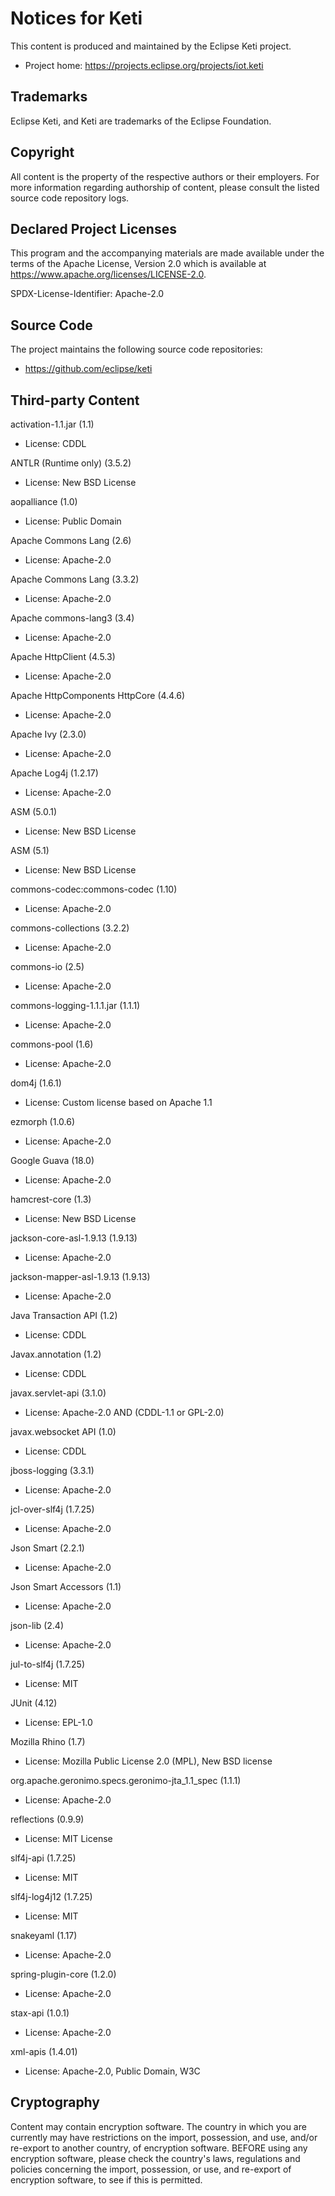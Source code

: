 # Notices for Keti

This content is produced and maintained by the Eclipse Keti project.

* Project home: https://projects.eclipse.org/projects/iot.keti

## Trademarks

Eclipse Keti, and Keti are trademarks of the Eclipse Foundation.

## Copyright

All content is the property of the respective authors or their employers. For
more information regarding authorship of content, please consult the listed
source code repository logs.

## Declared Project Licenses

This program and the accompanying materials are made available under the terms
of the Apache License, Version 2.0 which is available at
https://www.apache.org/licenses/LICENSE-2.0.

SPDX-License-Identifier: Apache-2.0

## Source Code

The project maintains the following source code repositories:

* https://github.com/eclipse/keti

## Third-party Content

activation-1.1.jar (1.1)

* License: CDDL

ANTLR (Runtime only) (3.5.2)

* License: New BSD License

aopalliance (1.0)

* License: Public Domain

Apache Commons Lang (2.6)

* License: Apache-2.0 

Apache Commons Lang (3.3.2)

* License: Apache-2.0 

Apache commons-lang3 (3.4)

* License: Apache-2.0 

Apache HttpClient (4.5.3)

* License: Apache-2.0 

Apache HttpComponents HttpCore (4.4.6)

* License: Apache-2.0 

Apache Ivy (2.3.0)

* License: Apache-2.0 

Apache Log4j (1.2.17)

* License: Apache-2.0 

ASM (5.0.1)

* License: New BSD License

ASM (5.1)

* License: New BSD License

commons-codec:commons-codec (1.10)

* License: Apache-2.0 

commons-collections (3.2.2)

* License: Apache-2.0 

commons-io (2.5)

* License: Apache-2.0 

commons-logging-1.1.1.jar (1.1.1)

* License: Apache-2.0 

commons-pool (1.6)

* License: Apache-2.0 

dom4j (1.6.1)

* License: Custom license based on Apache 1.1

ezmorph (1.0.6)

* License: Apache-2.0 

Google Guava (18.0)

* License: Apache-2.0 

hamcrest-core (1.3)

* License: New BSD License

jackson-core-asl-1.9.13 (1.9.13)

* License: Apache-2.0

jackson-mapper-asl-1.9.13 (1.9.13)

* License: Apache-2.0 

Java Transaction API (1.2)

* License: CDDL

Javax.annotation (1.2)

* License: CDDL

javax.servlet-api (3.1.0)

* License: Apache-2.0 AND (CDDL-1.1 or GPL-2.0)

javax.websocket API (1.0)

* License: CDDL

jboss-logging (3.3.1)

* License: Apache-2.0 

jcl-over-slf4j (1.7.25)

* License: Apache-2.0 

Json Smart (2.2.1)

* License: Apache-2.0 

Json Smart Accessors (1.1)

* License: Apache-2.0 

json-lib (2.4)

* License: Apache-2.0 

jul-to-slf4j (1.7.25)

* License: MIT

JUnit (4.12)

* License: EPL-1.0

Mozilla Rhino (1.7)

* License: Mozilla Public License 2.0 (MPL), New BSD license

org.apache.geronimo.specs.geronimo-jta_1.1_spec (1.1.1)

* License: Apache-2.0 

reflections (0.9.9)

* License: MIT License

slf4j-api (1.7.25)

* License: MIT

slf4j-log4j12 (1.7.25)

* License: MIT

snakeyaml (1.17)

* License: Apache-2.0 

spring-plugin-core (1.2.0)

* License: Apache-2.0 

stax-api (1.0.1)

* License: Apache-2.0 

xml-apis (1.4.01)

* License: Apache-2.0, Public Domain, W3C

## Cryptography

Content may contain encryption software. The country in which you are currently
may have restrictions on the import, possession, and use, and/or re-export to
another country, of encryption software. BEFORE using any encryption software,
please check the country's laws, regulations and policies concerning the import,
possession, or use, and re-export of encryption software, to see if this is
permitted.

